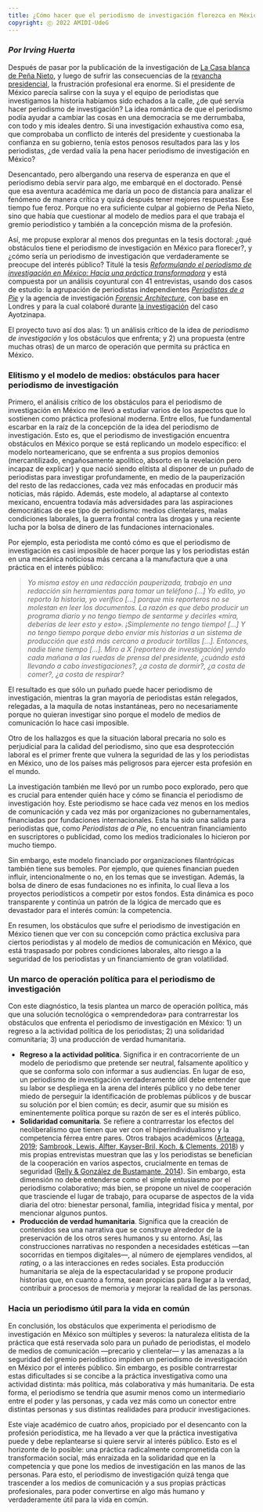 ```yaml
---
title: ¿Cómo hacer que el periodismo de investigación florezca en México?
copyright: Ⓒ 2022 AMIDI-UdeG
---
```


### _Por Irving Huerta_

Después de pasar por la publicación de la investigación de [La Casa blanca de Peña Nieto](https://aristeguinoticias.com/0911/mexico/la-casa-blanca-de-enrique-pena-nieto/), y luego de sufrir las consecuencias de la [revancha presidencial](https://es.wikipedia.org/wiki/Salida_de_Carmen_Aristegui_de_MVS), la frustración profesional era enorme. Si el presidente de México parecía salirse con la suya y el equipo de periodistas que investigamos la historia habíamos sido echados a la calle, ¿de qué servía hacer periodismo de investigación? La idea romántica de que el periodismo podía ayudar a cambiar las cosas en una democracia se me derrumbaba, con todo y mis ideales dentro. Si una investigación exhaustiva como esa, que comprobaba un conflicto de interés del presidente y cuestionaba la confianza en su gobierno, tenía estos penosos resultados para las y los periodistas, ¿de verdad valía la pena hacer periodismo de investigación en México?

Desencantado, pero albergando una reserva de esperanza en que el periodismo debía servir para algo, me embarqué en el doctorado. Pensé que esa aventura académica me daría un poco de distancia para analizar el fenómeno de manera crítica y quizá después tener mejores respuestas. Ese tiempo fue feroz. Porque no era suficiente culpar al gobierno de Peña Nieto, sino que había que cuestionar al modelo de medios para el que trabaja el gremio periodístico y también a la concepción misma de la profesión.

Así, me propuse explorar al menos dos preguntas en la tesis doctoral: ¿qué obstáculos tiene el periodismo de investigación en México para florecer?, y ¿cómo sería un periodismo de investigación que verdaderamente se preocupe del interés público? Titulé la tesis [_Reformulando el periodismo de investigación en México: Hacia una práctica transformadora_](https://research.gold.ac.uk/id/eprint/29939/) y está compuesta por un análisis coyuntural con 41 entrevistas, usando dos casos de estudio: la agrupación de periodistas independientes [_Periodistas de a Pie_](https://periodistasdeapie.org.mx/) y la agencia de investigación [_Forensic Architecture_](https://forensic-architecture.org/), con base en Londres y para la cual colaboré durante [la investigación](http://www.plataforma-ayotzinapa.org/) del caso Ayotzinapa. 

El proyecto tuvo así dos alas: 1) un análisis crítico de la idea de _periodismo de investigación_ y los obstáculos que enfrenta; y 2) una propuesta (entre muchas otras) de un marco de operación que permita su práctica en México. 

### Elitismo y el modelo de medios: obstáculos para hacer periodismo de investigación
Primero, el análisis crítico de los obstáculos para el periodismo de investigación en México me llevó a estudiar varios de los aspectos que lo sostienen como práctica profesional moderna. Entre ellos, fue fundamental escarbar en la raíz de la concepción de la idea del periodismo de investigación. Esto es, que el periodismo de investigación encuentra obstáculos en México porque se está replicando un modelo específico: el modelo norteamericano, que se enfrenta a sus propios demonios (mercantilizado, engañosamente apolítico, absorto en la revelación pero incapaz de explicar) y que nació siendo elitista al disponer de un puñado de periodistas para investigar profundamente, en medio de la pauperización del resto de las redacciones, cada vez más enfocadas en producir más noticias, más rápido. Además, este modelo, al adaptarse al contexto mexicano, encuentra todavía más adversidades para las aspiraciones democráticas de ese tipo de periodismo: medios clientelares, malas condiciones laborales, la guerra frontal contra las drogas y una reciente lucha por la bolsa de dinero de las fundaciones internacionales. 

Por ejemplo, esta periodista me contó cómo es que el periodismo de investigación es casi imposible de hacer porque las y los periodistas están en una mecánica noticiosa más cercana a la manufactura que a una práctica en el interés público:

> _Yo misma estoy en una redacción pauperizada, trabajo en una redacción sin herramientas para tomar un teléfono […] Yo edito, yo reporto la historia, yo verifico […] porque mis reporteros no se molestan en leer los documentos. La razón es que debo producir un programa diario y no tengo tiempo de sentarme y decirles «mira, deberías de leer esto y esto». ¡Simplemente no tengo tiempo! […] Y no tengo tiempo porque debo enviar mis historias a un sistema de producción que está más cercano a producir tortillas […]. Entonces, nadie tiene tiempo […]. Miro a X [reportero de investigación] yendo cada mañana a las ruedas de prensa del presidente, ¿cuándo está llevando a cabo investigaciones?, ¿a costa de dormir?, ¿a costa de comer?, ¿a costa de respirar?_

El resultado es que sólo un puñado puede hacer periodismo de investigación, mientras la gran mayoría de periodistas están relegados, relegadas, a la maquila de notas instantáneas, pero no necesariamente porque no quieran investigar sino porque el modelo de medios de comunicación lo hace casi imposible. 

Otro de los hallazgos es que la situación laboral precaria no solo es perjudicial para la calidad del periodismo, sino que esa desprotección laboral es el primer frente que vulnera la seguridad de las y los periodistas en México, uno de los países más peligrosos para ejercer esta profesión en el mundo.

La investigación también me llevó por un rumbo poco explorado, pero que es crucial para entender quién hace y cómo se financia el periodismo de investigación hoy. Este periodismo se hace cada vez menos en los medios de comunicación y cada vez más por organizaciones no gubernamentales, financiadas por fundaciones internacionales. Esta ha sido una salida para periodistas que, como _Periodistas de a Pie_, no encuentran financiamiento en suscriptores o publicidad, como los medios tradicionales lo hicieron por mucho tiempo.

Sin embargo, este modelo financiado por organizaciones filantrópicas también tiene sus bemoles. Por ejemplo, que quienes financian pueden influir, intencionalmente o no, en los temas que se investigan. Además, la bolsa de dinero de esas fundaciones no es infinita, lo cual lleva a los proyectos periodísticos a competir por estos fondos. Esta dinámica es poco transparente y continúa un patrón de la lógica de mercado que es devastador para el interés común: la competencia. 

En resumen, los obstáculos que sufre el periodismo de investigación en México tienen que ver con su concepción como práctica exclusiva para ciertos periodistas y al modelo de medios de comunicación en México, que está traspasado por pobres condiciones laborales, alto riesgo a la seguridad de los periodistas y un financiamiento de gran volatilidad.

### Un marco de operación política para el periodismo de investigación
Con este diagnóstico, la tesis plantea un marco de operación política, más que una solución tecnológica o «emprendedora» para contrarrestar los obstáculos que enfrenta el periodismo de investigación en México: 1) un regreso a la actividad política de los periodistas; 2) una solidaridad comunitaria; 3) una producción de verdad humanitaria. 

- **Regreso a la actividad política**. Significa ir en contracorriente de un modelo de periodismo que pretende ser neutral, falsamente apolítico y que se conforma solo con informar a sus audiencias. En lugar de eso, un periodismo de investigación verdaderamente útil debe entender que su labor se despliega en la arena del interés público y no debe tener miedo de perseguir la identificación de problemas públicos y de buscar su solución por el bien común; es decir, asumir que su misión es eminentemente política porque su razón de ser es el interés público.
- **Solidaridad comunitaria**. Se refiere a contrarrestar los efectos del neoliberalismo que tienen que ver con el hiperindividualismo y la competencia férrea entre pares. Otros trabajos académicos ([Arteaga, 2019](https://hr.adigital.mx/aliados-no-solo-para-sobrevivir-el-futuro-de-las-colaboraciones-en-el-periodismo-mexicano/); [Sambrook, Lewis, Alfter, Kayser-Bril, Koch, & Clements, 2018](https://ora.ox.ac.uk/objects/uuid:4a2d40ba-c7c3-482d-9f59-cc67b0c7f555)) y mis propias entrevistas muestran que las y los periodistas se benefician de la cooperación en varios aspectos, crucialmente en temas de seguridad ([Relly & González de Bustamante, 2014](https://doi.org/10.1177/1940161213509285)). Sin embargo, esta dimensión no debe entenderse como el simple entusiasmo por el periodismo colaborativo; más bien, se propone un nivel de cooperación que trasciende el lugar de trabajo, para ocuparse de aspectos de la vida diaria del otro: bienestar personal, familia, integridad física y mental, por mencionar algunos puntos.
- **Producción de verdad humanitaria**. Significa que la creación de contenidos sea una narrativa que se construye alrededor de la preservación de los otros seres humanos y su entorno. Así, las construcciones narrativas no responden a necesidades estéticas —tan socorridas en tiempos digitales—, al número de ejemplares vendidos, al _rating_, o a las interacciones en redes sociales. Esta producción humanitaria se aleja de la espectacularidad y se propone producir historias que, en cuanto a forma, sean propicias para llegar a la verdad, contribuir a procesos de memoria y mejorar la realidad de las personas.
### Hacia un periodismo útil para la vida en común
En conclusión, los obstáculos que experimenta el periodismo de investigación en México son múltiples y severos: la naturaleza elitista de la práctica que está reservada solo para un puñado de periodistas, el modelo de medios de comunicación —precario y clientelar— y las amenazas a la seguridad del gremio periodístico impiden un periodismo de investigación en México por el interés público. Sin embargo, es posible contrarrestar estas dificultades si se concibe a la práctica investigativa como una actividad distinta: más política, más colaborativa y más humanitaria. De esta forma, el periodismo se tendría que asumir menos como un intermediario entre el poder y las personas, y cada vez más como un conector entre distintas personas y sus distintas realidades para producir investigaciones.

Este viaje académico de cuatro años, propiciado por el desencanto con la profesión periodística, me ha llevado a ver que la práctica investigativa puede y debe replantearse si quiere servir al interés público. Esto es el horizonte de lo posible: una práctica radicalmente comprometida con la transformación social, más enraizada en la solidaridad que en la competencia y que pone los medios de investigación en las manos de las personas. Para esto, el periodismo de investigación quizá tenga que trascender a los medios de comunicación y a sus propias prácticas profesionales, para poder convertirse en algo más humano y verdaderamente útil para la vida en común.
